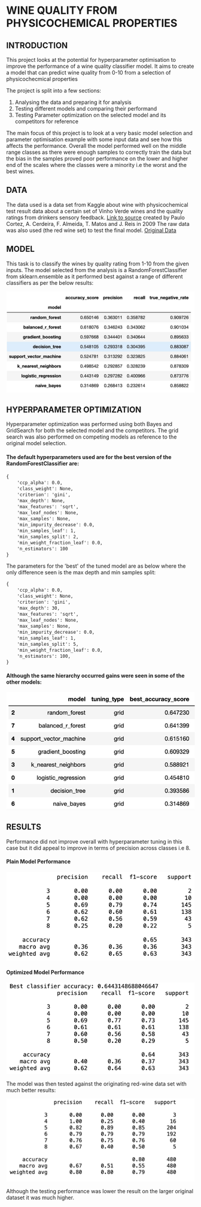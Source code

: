 # WINE QUALITY  FROM PHYSICOCHEMICAL PROPERTIES

## INTRODUCTION
This project looks at the potential for hyperparameter optimisation to improve the performance of a wine
quality classifier model. It aims to create a model that can predict wine quality from 0-10 from a selection of physicochecmical properties

The project is split into a few sections:
1. Analysing the data and preparing it for analysis
2. Testing different models and comparing their performand
3. Testing Parameter optimization on the selected model and its competitors for reference

The main focus of this project is to look at a very basic model selection and parameter optimisation example with some input data and see how this affects the performance.
Overall the model performed well on the middle range classes as there were enough samples to correctly train the data but the bias in the samples proved poor performance on the lower and higher end of the scales where the classes were a minority i.e the worst and the best wines. 

## DATA
The data used is a data set from Kaggle about wine with physicochemical test result data about a certain set of Vinho Verde wines and the quality ratings from drinkers sensory feedback.
[Link to source](https://www.kaggle.com/datasets/yasserh/wine-quality-dataset?resource=download) created by Paulo Cortez, A. Cerdeira, F. Almeida, T. Matos and J. Reis in 2009
The raw data was also used (the red wine set) to test the final model. [Original Data](http://www3.dsi.uminho.pt/pcortez/wine/)

## MODEL 
This task is to classify the wines by quality rating from 1-10 from the given inputs.
The model selected from the analysis is a RandomForestClassifier from sklearn.ensemble as it performed best against a range of different classifiers as per the below results:

![Comparing Models](./results-compare.jpg)

## HYPERPARAMETER OPTIMIZATION
Hyperparameter optimization was performed using both Bayes and GridSearch for both the selected model and the competitors. The grid search was also performed on competing models as reference to the original model selection.
#### The default hyperparameters used are for the best version of the RandomForestClassifier are: 
```
{ 
    'ccp_alpha': 0.0, 
    'class_weight': None, 
    'criterion': 'gini', 
    'max_depth': None, 
    'max_features': 'sqrt', 
    'max_leaf_nodes': None, 
    'max_samples': None, 
    'min_impurity_decrease': 0.0, 
    'min_samples_leaf': 1, 
    'min_samples_split': 2, 
    'min_weight_fraction_leaf': 0.0, 
    'n_estimators': 100
}
```

The parameters for the 'best' of the tuned model are as below where the only difference seen is the max depth and min samples split:
```
{
    'ccp_alpha': 0.0, 
    'class_weight': None, 
    'criterion': 'gini', 
    'max_depth': 30, 
    'max_features': 'sqrt', 
    'max_leaf_nodes': None, 
    'max_samples': None, 
    'min_impurity_decrease': 0.0, 
    'min_samples_leaf': 1, 
    'min_samples_split': 5, 
    'min_weight_fraction_leaf': 0.0, 
    'n_estimators': 100, 
}
```

#### Although the same hierarchy occurred gains were seen in some of the other models: 
![Models Performance](./tuning-all.jpg)

## RESULTS

Performance did not improve overall with hyperparameter tuning in this case but it did appeal to improve in terms of precision across classes i.e 8.
#### Plain Model Performance
![Plain Model Performance](./plain-stats.jpg)

#### Optimized Model Performance
![Plain Model Performance](./best-search-model.jpg)

The model was then tested against the originating red-wine data set with much better results:

!["Model Performance Another Data Set"](./results-original-data.jpg)

Although the testing performance was lower the result on the larger original dataset it was much higher.  
